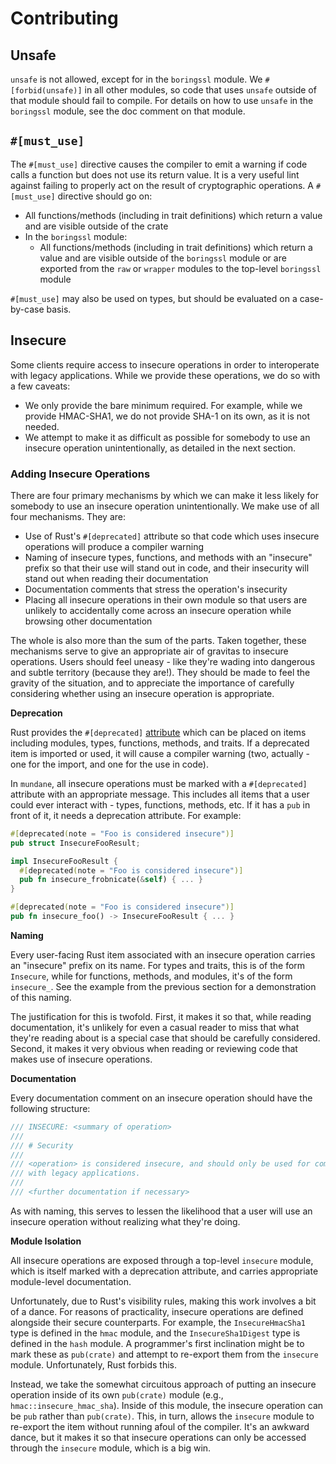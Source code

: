 # Contributing

## Unsafe

`unsafe` is not allowed, except for in the `boringssl` module. We
`#[forbid(unsafe)]` in all other modules, so code that uses `unsafe` outside of
that module should fail to compile. For details on how to use `unsafe` in the
`boringssl` module, see the doc comment on that module.

## `#[must_use]`

The `#[must_use]` directive causes the compiler to emit a warning if code calls
a function but does not use its return value. It is a very useful lint against
failing to properly act on the result of cryptographic operations. A
`#[must_use]` directive should go on:
- All functions/methods (including in trait definitions) which return a value and are visible outside of the
  crate
- In the `boringssl` module:
  - All functions/methods (including in trait definitions) which return a value and are visible outside of the
    `boringssl` module or are exported from the `raw` or `wrapper` modules to
    the top-level `boringssl` module

`#[must_use]` may also be used on types, but should be evaluated on a
case-by-case basis.

## Insecure

Some clients require access to insecure operations in order to interoperate with
legacy applications. While we provide these operations, we do so with a few
caveats:
- We only provide the bare minimum required. For example, while we provide
  HMAC-SHA1, we do not provide SHA-1 on its own, as it is not needed.
- We attempt to make it as difficult as possible for somebody to use an insecure
  operation unintentionally, as detailed in the next section.

### Adding Insecure Operations

There are four primary mechanisms by which we can make it less likely for
somebody to use an insecure operation unintentionally. We make use of all four
mechanisms. They are:
- Use of Rust's `#[deprecated]` attribute so that code which uses insecure
  operations will produce a compiler warning
- Naming of insecure types, functions, and methods with an "insecure" prefix so
  that their use will stand out in code, and their insecurity will stand out
  when reading their documentation
- Documentation comments that stress the operation's insecurity
- Placing all insecure operations in their own module so that users are unlikely
  to accidentally come across an insecure operation while browsing other
  documentation

The whole is also more than the sum of the parts. Taken together, these
mechanisms serve to give an appropriate air of gravitas to insecure operations.
Users should feel uneasy - like they're wading into dangerous and subtle
territory (because they are!). They should be made to feel the gravity of the
situation, and to appreciate the importance of carefully considering whether
using an insecure operation is appropriate.

**Deprecation**

Rust provides the `#[deprecated]`
[attribute](https://doc.rust-lang.org/reference/attributes.html) which can be
placed on items including modules, types, functions, methods, and traits. If a
deprecated item is imported or used, it will cause a compiler warning (two,
actually - one for the import, and one for the use in code).

In `mundane`, all insecure operations must be marked with a `#[deprecated]`
attribute with an appropriate message. This includes all items that a user could
ever interact with - types, functions, methods, etc. If it has a `pub` in front
of it, it needs a deprecation attribute. For example:

```rust
#[deprecated(note = "Foo is considered insecure")]
pub struct InsecureFooResult;

impl InsecureFooResult {
  #[deprecated(note = "Foo is considered insecure")]
  pub fn insecure_frobnicate(&self) { ... }
}

#[deprecated(note = "Foo is considered insecure")]
pub fn insecure_foo() -> InsecureFooResult { ... }
```

**Naming**

Every user-facing Rust item associated with an insecure operation carries an
"insecure" prefix on its name. For types and traits, this is of the form
`Insecure`, while for functions, methods, and modules, it's of the form
`insecure_`. See the example from the previous section for a demonstration of
this naming.

The justification for this is twofold. First, it makes it so that, while reading
documentation, it's unlikely for even a casual reader to miss that what they're
reading about is a special case that should be carefully considered. Second, it
makes it very obvious when reading or reviewing code that makes use of insecure
operations.

**Documentation**

Every documentation comment on an insecure operation should have the following
structure:

```rust
/// INSECURE: <summary of operation>
///
/// # Security
///
/// <operation> is considered insecure, and should only be used for compatibility
/// with legacy applications.
///
/// <further documentation if necessary>
```

As with naming, this serves to lessen the likelihood that a user will use an
insecure operation without realizing what they're doing.

**Module Isolation**

All insecure operations are exposed through a top-level `insecure` module, which
is itself marked with a deprecation attribute, and carries appropriate
module-level documentation.

Unfortunately, due to Rust's visibility rules, making this work involves a bit
of a dance. For reasons of practicality, insecure operations are defined
alongside their secure counterparts. For example, the `InsecureHmacSha1` type is
defined in the `hmac` module, and the `InsecureSha1Digest` type is defined in
the `hash` module. A programmer's first inclination might be to mark these as
`pub(crate)` and attempt to re-export them from the `insecure` module.
Unfortunately, Rust forbids this.

Instead, we take the somewhat circuitous approach of putting an insecure
operation inside of its own `pub(crate)` module (e.g.,
`hmac::insecure_hmac_sha`). Inside of this module, the insecure operation can be
`pub` rather than `pub(crate)`. This, in turn, allows the `insecure` module to
re-export the item without running afoul of the compiler. It's an awkward dance,
but it makes it so that insecure operations can only be accessed through the
`insecure` module, which is a big win.